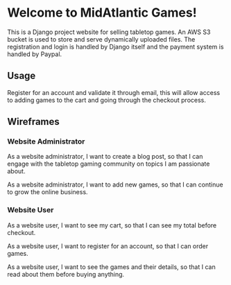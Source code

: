 # Welcome to MidAtlantic Games! 

This is a Django project website for selling tabletop games. An AWS S3 bucket is used to store and serve dynamically uploaded files. The registration and login is handled by Django itself and the payment system is handled by Paypal.

## Usage

Register for an account and validate it through email, this will allow access to adding games to the cart and going through the checkout process.

## Wireframes

### Website Administrator

As a website administrator, I want to create a blog post, so that I can engage with the tabletop gaming community on topics I am passionate about.

As a website administrator, I want to add new games, so that I can continue to grow the online business.

### Website User

As a website user, I want to see my cart, so that I can see my total before checkout.

As a website user, I want to register for an account, so that I can order games.

As a website user, I want to see the games and their details, so that I can read about them before buying anything.
